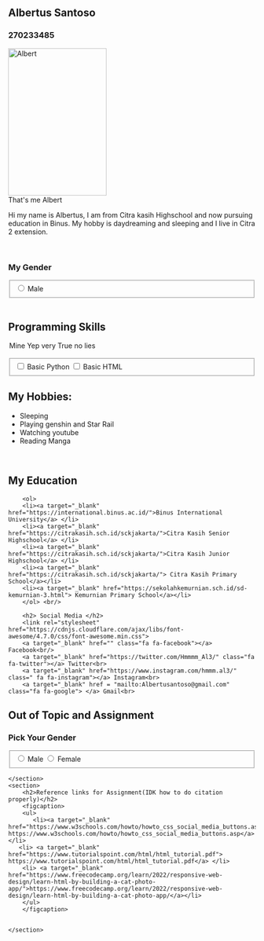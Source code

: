 <!DOCTYPE html>
<html lang="en">
<head>
    <meta charset="UTF-8">
    <meta name="viewport" content="width=device-width, initial-scale=1.0">
    <title>Portfolio</title>
</head>
<body>
    <section>
    <h1>Albertus Santoso</h1>
    <h3>270233485</h3>
    <div class="Albert">
    <img src="C:\Users\Alber\Downloads\Screenshot 2023-09-19 200657.png" width="200" 
        height="300" alt="Albert" title = "Albert"> 
    </div>
        <figcaption> That's me Albert</figcaption>
        <P> Hi my name is Albertus, I am from Citra kasih Highschool and now pursuing education in Binus. My hobby is daydreaming and sleeping and I live in Citra 2 extension.</P> <br/>
    </section>
    <section>
        <h3> My Gender</h3> 
        <fieldset>
        <label><input id="male" type="radio" name="male" value="male"> Male</label>
    </section> </br>
   </fieldset>
   <h2> Programming Skills</h2>
   <legend>  Mine Yep very True no lies</legend> </br>
   <fieldset>
    <input id=" Basic Python" type="checkbox" name="skills"  value="Basic Python"> <label for="Basic Python"> Basic Python</label>
   <input id=" Basic HTML" type="checkbox" name="skills"  value="Basic HTML"> <label for="Basic HTML"> Basic HTML</label>
</fieldset> 
<h2> My Hobbies:</h2>
        <ul>
          <li>Sleeping</li>
          <li> Playing genshin and Star Rail</li>
          <li> Watching youtube</li>
          <li> Reading Manga</li>
        </ul> </br>
        <h2> My Education</h2>
        
        <ol>
        <li><a target="_blank" href="https://international.binus.ac.id/">Binus International University</a> </li> 
        <li><a target="_blank" href="https://citrakasih.sch.id/sckjakarta/">Citra Kasih Senior Highschool</a> </li> 
        <li><a target="_blank" href="https://citrakasih.sch.id/sckjakarta/">Citra Kasih Junior Highschool</a> </li>
        <li><a target="_blank" href="https://citrakasih.sch.id/sckjakarta/"> Citra Kasih Primary School</a></li>
        <li><a target="_blank" href="https://sekolahkemurnian.sch.id/sd-kemurnian-3.html"> Kemurnian Primary School</a></li>
        </ol> <br/>
      
        <h2> Social Media </h2>
        <link rel="stylesheet" href="https://cdnjs.cloudflare.com/ajax/libs/font-awesome/4.7.0/css/font-awesome.min.css">
        <a target="_blank" href="" class="fa fa-facebook"></a> Facebook<br/>
        <a target="_blank" href="https://twitter.com/Hmmmm_Al3/" class="fa fa-twitter"></a> Twitter<br>
        <a target="_blank" href="https://www.instagram.com/hmmm.al3/" class=" fa fa-instagram"></a> Instagram<br>
        <a target="_blank" href = "mailto:Albertusantoso@gmail.com" class="fa fa-google"> </a> Gmail<br>
   <section> 
    <h2> Out of Topic and Assignment</h2>
    <h3> Pick Your Gender</h3>
    <fieldset>
    <label><input id="male" type="radio" name="male/female" value="male"> Male</label>
        <label><input id="female" type="radio" name="male/female" value="female"> Female</label>
   </fieldset>
   
    </section> 
    <section>
        <h2>Reference links for Assignment(IDK how to do citation properly)</h2>
        <figcaption>
        <ul>
           <li><a target="_blank" href="https://www.w3schools.com/howto/howto_css_social_media_buttons.asp"> https://www.w3schools.com/howto/howto_css_social_media_buttons.asp</a> </li>
       <li> <a target="_blank" href="https://www.tutorialspoint.com/html/html_tutorial.pdf"> https://www.tutorialspoint.com/html/html_tutorial.pdf</a> </li>
        <li> <a target="_blank" href="https://www.freecodecamp.org/learn/2022/responsive-web-design/learn-html-by-building-a-cat-photo-app/">https://www.freecodecamp.org/learn/2022/responsive-web-design/learn-html-by-building-a-cat-photo-app/</a></li>
        </ul>
        </figcaption>


    </section>
</body>
</html>

